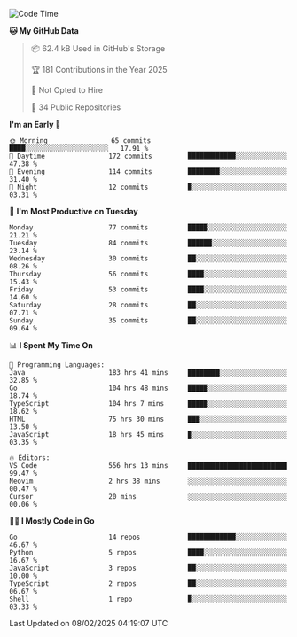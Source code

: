 <!--START_SECTION:thansetan-waka-->
![Code Time](http://img.shields.io/badge/Code%20Time-559%20hrs%2012%20mins-blue)

**🐱 My GitHub Data** 

> 📦 62.4 kB Used in GitHub's Storage 
 > 
> 🏆 181 Contributions in the Year 2025
 > 
> 🚫 Not Opted to Hire
 > 
> 📜 34 Public Repositories 
 > 

**I'm an Early 🐤** 

```text
🌞 Morning                65 commits          ████░░░░░░░░░░░░░░░░░░░░░   17.91 % 
🌆 Daytime                172 commits         ████████████░░░░░░░░░░░░░   47.38 % 
🌃 Evening                114 commits         ████████░░░░░░░░░░░░░░░░░   31.40 % 
🌙 Night                  12 commits          █░░░░░░░░░░░░░░░░░░░░░░░░   03.31 % 
```

📅 **I'm Most Productive on Tuesday** 

```text
Monday                   77 commits          █████░░░░░░░░░░░░░░░░░░░░   21.21 % 
Tuesday                  84 commits          ██████░░░░░░░░░░░░░░░░░░░   23.14 % 
Wednesday                30 commits          ██░░░░░░░░░░░░░░░░░░░░░░░   08.26 % 
Thursday                 56 commits          ████░░░░░░░░░░░░░░░░░░░░░   15.43 % 
Friday                   53 commits          ████░░░░░░░░░░░░░░░░░░░░░   14.60 % 
Saturday                 28 commits          ██░░░░░░░░░░░░░░░░░░░░░░░   07.71 % 
Sunday                   35 commits          ██░░░░░░░░░░░░░░░░░░░░░░░   09.64 % 
```

📊 **I Spent My Time On** 

```text
💬 Programming Languages: 
Java                     183 hrs 41 mins     ████████░░░░░░░░░░░░░░░░░   32.85 % 
Go                       104 hrs 48 mins     █████░░░░░░░░░░░░░░░░░░░░   18.74 % 
TypeScript               104 hrs 7 mins      █████░░░░░░░░░░░░░░░░░░░░   18.62 % 
HTML                     75 hrs 30 mins      ███░░░░░░░░░░░░░░░░░░░░░░   13.50 % 
JavaScript               18 hrs 45 mins      █░░░░░░░░░░░░░░░░░░░░░░░░   03.35 % 

🔥 Editors: 
VS Code                  556 hrs 13 mins     █████████████████████████   99.47 % 
Neovim                   2 hrs 38 mins       ░░░░░░░░░░░░░░░░░░░░░░░░░   00.47 % 
Cursor                   20 mins             ░░░░░░░░░░░░░░░░░░░░░░░░░   00.06 % 
```

**🧑‍💻 I Mostly Code in Go** 

```text
Go                       14 repos            ████████████░░░░░░░░░░░░░   46.67 % 
Python                   5 repos             ████░░░░░░░░░░░░░░░░░░░░░   16.67 % 
JavaScript               3 repos             ██░░░░░░░░░░░░░░░░░░░░░░░   10.00 % 
TypeScript               2 repos             ██░░░░░░░░░░░░░░░░░░░░░░░   06.67 % 
Shell                    1 repo              █░░░░░░░░░░░░░░░░░░░░░░░░   03.33 % 
```

Last Updated on 08/02/2025 04:19:07 UTC
<!--END_SECTION:thansetan-waka-->